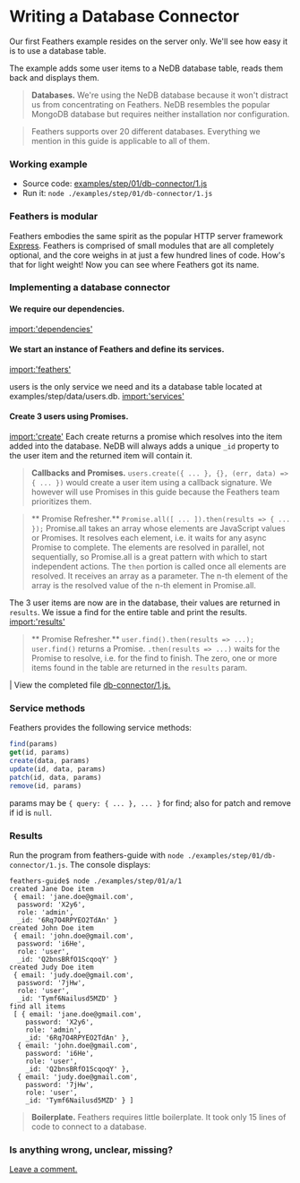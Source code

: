 # Writing a Database Connector

Our first Feathers example resides on the server only.
We'll see how easy it is to use a database table.

The example adds some user items to a NeDB database table,
reads them back and displays them.

> **Databases.** We're using the NeDB database because it won't distract us
from concentrating on Feathers. NeDB resembles the popular MongoDB database
but requires neither installation nor configuration.

> Feathers supports over 20 different databases.
Everything we mention in this guide is applicable to all of them.

### Working example

- Source code: [examples/step/01/db-connector/1.js](https://github.com/feathersjs/feathers-guide/blob/master/examples/step/01/db-connector/1.js)
- Run it: `node ./examples/step/01/db-connector/1.js`

### Feathers is modular

Feathers embodies the same spirit as the popular HTTP server framework
[Express](http://expressjs.com/).
Feathers is comprised of small modules that are all completely optional,
and the core weighs in at just a few hundred lines of code.
How's that for light weight!
Now you can see where Feathers got its name.

### Implementing a database connector


#### We require our dependencies.
[import:'dependencies'](../../../examples/step/01/db-connector/1.js)

#### We start an instance of Feathers and define its services.
[import:'feathers'](../../../examples/step/01/db-connector/1.js)

users is the only service we need  and its a database table located at examples/step/data/users.db.
[import:'services'](../../../examples/step/01/db-connector/1.js)

#### Create 3 users using Promises.
[import:'create'](../../../examples/step/01/db-connector/1.js)
Each create returns a promise which resolves into the item added into the database.
NeDB will always adds a unique `_id` property to the user item and the returned item will contain it.

> **Callbacks and Promises.**
`users.create({ ... }, {}, (err, data) => { ... })`
would create a user item using a callback signature.
We however will use Promises in this guide because the
Feathers team prioritizes them.

> ** Promise Refresher.** `Promise.all([ ... ]).then(results => { ... });`
Promise.all takes an array whose elements are JavaScript values or Promises.
It resolves each element, i.e. it waits for any async Promise to complete.
The elements are resolved in parallel, not sequentially,
so Promise.all is a great pattern with which to start independent actions.
The `then` portion is called once all elements are resolved.
It receives an array as a parameter.
The n-th element of the array is the resolved value of the n-th element in Promise.all.


The 3 user items are now are in the database, their values are returned in `results`.
We issue a find for the entire table and print the results.
[import:'results'](../../../examples/step/01/db-connector/1.js)

> ** Promise Refresher.** `user.find().then(results => ...);`
`user.find()` returns a Promise. `.then(results => ...)` waits for the Promise to resolve,
i.e. for the find to finish.
The zero, one or more items found in the table are returned in the `results` param.

| View the completed file [db-connector/1.js.](https://github.com/feathersjs/feathers-guide/blob/master/examples/step/01/db-connector/1.js)

### Service methods

Feathers provides the following service methods:
```javascript
find(params)
get(id, params)
create(data, params)
update(id, data, params)
patch(id, data, params)
remove(id, params)
```

params may be `{ query: { ... }, ... }` for find;
also for patch and remove if id is `null`.

### Results

Run the program from feathers-guide with `node ./examples/step/01/db-connector/1.js`.
The console displays:

```text
feathers-guide$ node ./examples/step/01/a/1
created Jane Doe item
 { email: 'jane.doe@gmail.com',
  password: 'X2y6',
  role: 'admin',
  _id: '6Rq7O4RPYEO2TdAn' }
created John Doe item
 { email: 'john.doe@gmail.com',
  password: 'i6He',
  role: 'user',
  _id: 'Q2bnsBRfO1ScqoqY' }
created Judy Doe item
 { email: 'judy.doe@gmail.com',
  password: '7jHw',
  role: 'user',
  _id: 'Tymf6Nailusd5MZD' }
find all items
 [ { email: 'jane.doe@gmail.com',
    password: 'X2y6',
    role: 'admin',
    _id: '6Rq7O4RPYEO2TdAn' },
  { email: 'john.doe@gmail.com',
    password: 'i6He',
    role: 'user',
    _id: 'Q2bnsBRfO1ScqoqY' },
  { email: 'judy.doe@gmail.com',
    password: '7jHw',
    role: 'user',
    _id: 'Tymf6Nailusd5MZD' } ]
```

> **Boilerplate.** Feathers requires little boilerplate.
It took only 15 lines of code to connect to a database.

### Is anything wrong, unclear, missing?
[Leave a comment.](https://github.com/feathersjs/feathers-guide/issues/new?title=Comment:Step-Basic-Db-connector&body=Comment:Step-Basic-Db-connector)
